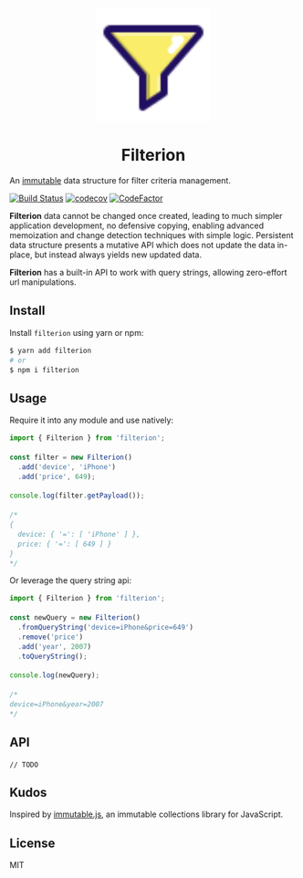 <p align="center">
  <img width="200" src="/assets/logo.svg?sanitize=true">
</p>

<h1 align="center">
Filterion

<div align="center">

</div>
</h1>

<div align="center">

</div>

An [immutable](https://en.wikipedia.org/wiki/Immutable_object) data structure for filter criteria management.

[![Build Status](https://travis-ci.com/prilutskiy/filterion.svg?branch=master)](https://travis-ci.com/prilutskiy/filterion)
[![codecov](https://codecov.io/gh/prilutskiy/filterion/branch/master/graph/badge.svg)](https://codecov.io/gh/prilutskiy/filterion)
[![CodeFactor](https://www.codefactor.io/repository/github/prilutskiy/filterion/badge)](https://www.codefactor.io/repository/github/prilutskiy/filterion)

**Filterion** data cannot be changed once created, leading to much simpler application development, no defensive copying, enabling advanced memoization and change detection techniques with simple logic. Persistent data structure presents a mutative API which does not update the data in-place, but instead always yields new updated data.

**Filterion** has a built-in API to work with query strings, allowing zero-effort url manipulations.

## Install

Install `filterion` using yarn or npm:

```bash
$ yarn add filterion
# or
$ npm i filterion
```

## Usage

Require it into any module and use natively:

```javascript
import { Filterion } from 'filterion';

const filter = new Filterion()
  .add('device', 'iPhone')
  .add('price', 649);

console.log(filter.getPayload());

/*
{
  device: { '=': [ 'iPhone' ] },
  price: { '=': [ 649 ] }
}
*/
```

Or leverage the query string api:
```typescript
import { Filterion } from 'filterion';

const newQuery = new Filterion()
  .fromQueryString('device=iPhone&price=649')
  .remove('price')
  .add('year', 2007)
  .toQueryString();

console.log(newQuery);

/*
device=iPhone&year=2007
*/

```

## API

```
// TODO
```

## Kudos
Inspired by [immutable.js](https://github.com/immutable-js/immutable-js), an immutable collections library for JavaScript.

## License
MIT
